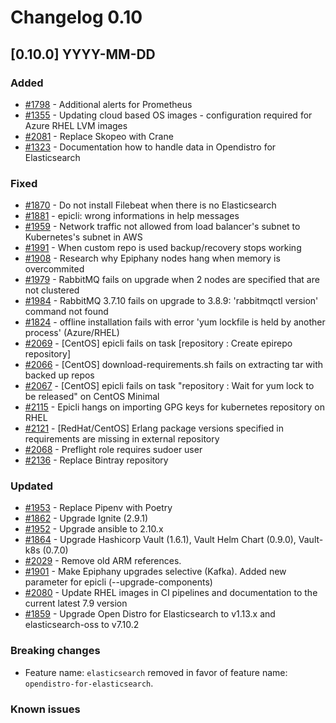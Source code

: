 # Changelog 0.10

## [0.10.0] YYYY-MM-DD

### Added

- [#1798](https://github.com/epiphany-platform/epiphany/issues/1798) - Additional alerts for Prometheus
- [#1355](https://github.com/epiphany-platform/epiphany/issues/1355) - Updating cloud based OS images - configuration required for Azure RHEL LVM images
- [#2081](https://github.com/epiphany-platform/epiphany/issues/2081) - Replace Skopeo with Crane
- [#1323](https://github.com/epiphany-platform/epiphany/issues/1323) - Documentation how to handle data in Opendistro for Elasticsearch

### Fixed

- [#1870](https://github.com/epiphany-platform/epiphany/issues/1870) - Do not install Filebeat when there is no Elasticsearch
- [#1881](https://github.com/epiphany-platform/epiphany/issues/1881) - epicli: wrong informations in help messages
- [#1959](https://github.com/epiphany-platform/epiphany/issues/1959) - Network traffic not allowed from load balancer's subnet to Kubernetes's subnet in AWS
- [#1991](https://github.com/epiphany-platform/epiphany/issues/1991) - When custom repo is used backup/recovery stops working
- [#1908](https://github.com/epiphany-platform/epiphany/issues/1908) - Research why Epiphany nodes hang when memory is overcommited
- [#1979](https://github.com/epiphany-platform/epiphany/issues/1979) - RabbitMQ fails on upgrade when 2 nodes are specified that are not clustered
- [#1984](https://github.com/epiphany-platform/epiphany/issues/1984) - RabbitMQ 3.7.10 fails on upgrade to 3.8.9: 'rabbitmqctl version' command not found
- [#1824](https://github.com/epiphany-platform/epiphany/issues/1824) - offline installation fails with error 'yum lockfile is held by another process' (Azure/RHEL)
- [#2069](https://github.com/epiphany-platform/epiphany/issues/2069) - [CentOS] epicli fails on task [repository : Create epirepo repository]
- [#2066](https://github.com/epiphany-platform/epiphany/issues/2066) - [CentOS] download-requirements.sh fails on extracting tar with backed up repos
- [#2067](https://github.com/epiphany-platform/epiphany/issues/2067) - [CentOS] epicli fails on task "repository : Wait for yum lock to be released" on CentOS Minimal
- [#2115](https://github.com/epiphany-platform/epiphany/issues/2115) - Epicli hangs on importing GPG keys for kubernetes repository on RHEL
- [#2121](https://github.com/epiphany-platform/epiphany/issues/2121) - [RedHat/CentOS] Erlang package versions specified in requirements are missing in external repository
- [#2068](https://github.com/epiphany-platform/epiphany/issues/2068) - Preflight role requires sudoer user
- [#2136](https://github.com/epiphany-platform/epiphany/issues/2136) - Replace Bintray repository

### Updated

- [#1953](https://github.com/epiphany-platform/epiphany/issues/1953) - Replace Pipenv with Poetry
- [#1862](https://github.com/epiphany-platform/epiphany/issues/1862) - Upgrade Ignite (2.9.1)
- [#1952](https://github.com/epiphany-platform/epiphany/issues/1952) - Upgrade ansible to 2.10.x
- [#1864](https://github.com/epiphany-platform/epiphany/issues/1864) - Upgrade Hashicorp Vault (1.6.1), Vault Helm Chart (0.9.0), Vault-k8s (0.7.0)
- [#2029](https://github.com/epiphany-platform/epiphany/issues/2029) - Remove old ARM references.
- [#1901](https://github.com/epiphany-platform/epiphany/issues/1901) - Make Epiphany upgrades selective (Kafka). Added new parameter for epicli (--upgrade-components)
- [#2080](https://github.com/epiphany-platform/epiphany/issues/2080) - Update RHEL images in CI pipelines and documentation to the current latest 7.9 version
- [#1859](https://github.com/epiphany-platform/epiphany/issues/1859) - Upgrade Open Distro for Elasticsearch to v1.13.x and elasticsearch-oss to v7.10.2

### Breaking changes
- Feature name: `elasticsearch` removed in favor of feature name: `opendistro-for-elasticsearch`.

### Known issues

